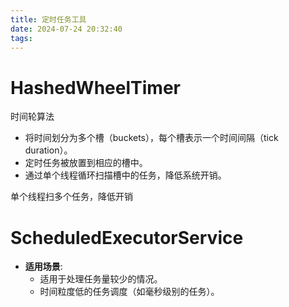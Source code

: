 ```yaml
---
title: 定时任务工具
date: 2024-07-24 20:32:40
tags:
---
```


# HashedWheelTimer

时间轮算法

- 将时间划分为多个槽（buckets），每个槽表示一个时间间隔（tick duration）。
- 定时任务被放置到相应的槽中。
- 通过单个线程循环扫描槽中的任务，降低系统开销。

单个线程扫多个任务，降低开销

# ScheduledExecutorService

- **适用场景**:
  - 适用于处理任务量较少的情况。
  - 时间粒度低的任务调度（如毫秒级别的任务）。
